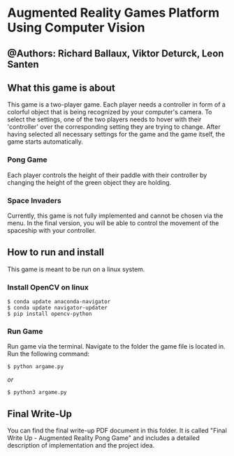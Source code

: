 # Augmented Reality Games Platform Using Computer Vision
## @Authors: Richard Ballaux, Viktor Deturck, Leon Santen


## What this game is about
This game is a two-player game. Each player needs a controller in form of a colorful object that is being recognized by your computer's camera.
To select the settings, one of the two players needs to hover with their 'controller' over the corresponding setting they are trying to change. After having selected all necessary settings for the game and the game itself, the game starts automatically.

### Pong Game
Each player controls the height of their paddle with their controller by changing the height of the green object they are holding.

### Space Invaders
Currently, this game is not fully implemented and cannot be chosen via the menu. In the final version, you will be able to control the movement of the spaceship with your controller. 

## How to run and install
This game is meant to be run on a linux system.

### Install OpenCV  on linux
```
$ conda update anaconda-navigator
$ conda update navigator-updater
$ pip install opencv-python
```
### Run Game
Run game via the terminal. Navigate to the folder the game file is located in.
Run the following command:
```
$ python argame.py
```
_or_
```
$ python3 argame.py
```

## Final Write-Up
You can find the final write-up PDF document in this folder. It is called "Final Write Up - Augmented Reality Pong Game" and includes a detailed description of implementation and the project idea.
